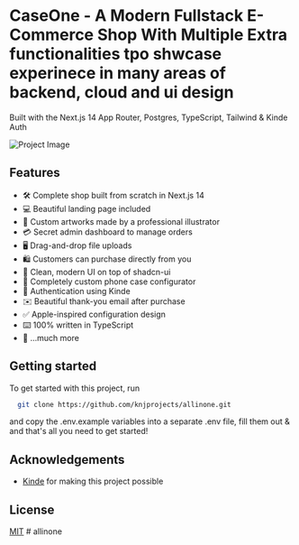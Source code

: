 # CaseOne - A Modern Fullstack E-Commerce Shop With Multiple Extra functionalities tpo shwcase experinece in many areas of backend, cloud and ui design

Built with the Next.js 14 App Router, Postgres, TypeScript, Tailwind & Kinde Auth

![Project Image](https://github.com/joschan21/casecobra/blob/master/public/thumbnail.png)

## Features

- 🛠️ Complete shop built from scratch in Next.js 14
- 💻 Beautiful landing page included
- 🎨 Custom artworks made by a professional illustrator
- 💳 Secret admin dashboard to manage orders
- 🖥️ Drag-and-drop file uploads
- 🛍️ Customers can purchase directly from you
- 🌟 Clean, modern UI on top of shadcn-ui
- 🛒 Completely custom phone case configurator
- 🔑 Authentication using Kinde
- ✉️ Beautiful thank-you email after purchase
- ✅ Apple-inspired configuration design
- ⌨️ 100% written in TypeScript
- 🎁 ...much more

## Getting started

To get started with this project, run

```bash
  git clone https://github.com/knjprojects/allinone.git
```

and copy the .env.example variables into a separate .env file, fill them out & and that's all you need to get started!

## Acknowledgements

- [Kinde](linkhere) for making this project possible

## License

[MIT](https://choosealicense.com/licenses/mit/)
#   a l l i n o n e 
 
 
